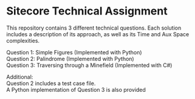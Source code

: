 <h1>Sitecore Technical Assignment </h1>

This repository contains 3 different technical questions. Each solution includes a description of its approach, as well as its Time and Aux Space complexities.

Question 1: Simple Figures (Implemented with Python)
\
Question 2: Palindrome (Implemented with Python)
\
Question 3: Traversing through a Minefield (Implemented with C#) 

Additional:
\
Question 2 includes a test case file. 
\
A Python implementation of Question 3 is also provided
